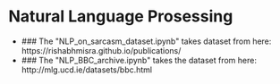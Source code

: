 # Natural Language Prosessing


<ul>
   <li>### The "NLP_on_sarcasm_dataset.ipynb" takes dataset from here: https://rishabhmisra.github.io/publications/</li>
   <li>### The "NLP_BBC_archive.ipynb" takes the dataset from here: http://mlg.ucd.ie/datasets/bbc.html</li>
</ul>
